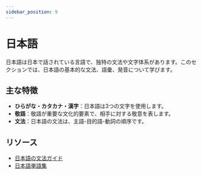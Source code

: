 ```yaml
---
sidebar_position: 9
---
```


# 日本語

日本語は日本で話されている言語で、独特の文法や文字体系があります。このセクションでは、日本語の基本的な文法、語彙、発音について学びます。

## 主な特徴
- **ひらがな・カタカナ・漢字**：日本語は3つの文字を使用します。
- **敬語**：敬語が重要な文化的要素で、相手に対する敬意を表します。
- **文法**：日本語の文法は、主語-目的語-動詞の順序です。

## リソース
- [日本語の文法ガイド](https://www.guidetojapanese.org/)
- [日本語単語集](https://www.japanesepod101.com/)


